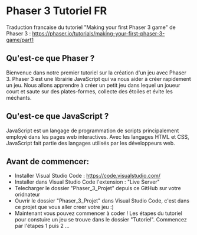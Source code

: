 # Phaser 3 Tutoriel FR
Traduction francaise du tutoriel "Making your first Phaser 3 game" de Phaser 3 : https://phaser.io/tutorials/making-your-first-phaser-3-game/part1

## Qu'est-ce que Phaser ?
Bienvenue dans notre premier tutoriel sur la création d'un jeu avec Phaser 3. Phaser 3 est une librairie JavaScript qui va nous aider à créer rapidement un jeu. Nous allons apprendre à créer un petit jeu dans lequel un joueur court et saute sur des plates-formes, collecte des étoiles et évite les méchants. 

## Qu'est-ce que JavaScript ?
JavaScript est un langage de programmation de scripts principalement employé dans les pages web interactives. Avec les langages HTML et CSS, JavaScript fait partie des langages utilisés par les développeurs web.

## Avant de commencer:
- Installer Visual Studio Code : https://code.visualstudio.com/
- Installer dans Visual Studio Code l'extension : "Live Server"
- Telecharger le dossier "Phaser_3_Projet" depuis ce GitHub sur votre oridnateur
- Ouvrir le dossier "Phaser_3_Projet" dans Visual Studio Code, c'est dans ce projet que vous aller creer votre jeu :)
- Maintenant vous pouvez commencer à coder ! Les étapes du tutoriel pour constuire un jeu se trouve dans le dossier "Tutoriel". Commencez par l'étapes 1 puis 2 ...
